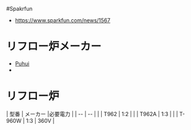 

#Spakrfun

* https://www.sparkfun.com/news/1567

# リフロー炉メーカー　

* [Puhui](http://www.tech168.cn/tech/en/index.asp)
* 

# リフロー炉

| 型番 | メーカー |必要電力 |
| -- | -- | |
| T962 | 1:2 | |
| T962A | 1:3 | |
| T-960W | 1:3 | 360V |


